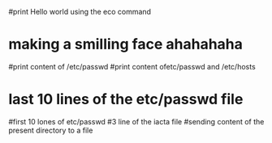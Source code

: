 #print Hello world using the eco command
# making a smilling face ahahahaha
#print content of /etc/passwd
#print content ofetc/passwd and /etc/hosts
# last 10 lines of the etc/passwd file
#first 10 lones of etc/passwd
#3 line of the iacta file
#sending content of the present directory to a file

